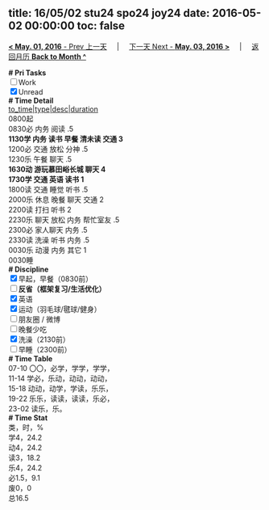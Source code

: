 title: 16/05/02 stu24 spo24 joy24
date: 2016-05-02 00:00:00
toc: false
---
[**< May. 01, 2016** - Prev 上一天](/lifelogs/2016/05/d01.html) &nbsp; &nbsp; | &nbsp; &nbsp; [下一天 Next - **May. 03, 2016 >**](/lifelogs/2016/05/d03.html) &nbsp; &nbsp; |  &nbsp; &nbsp; [返回月历 **Back to Month ^**](/lifelogs/2016/05/index.html)
<br/><div><b># Pri Tasks</b></div><div><input type="checkbox"/>Work</div><div><input checked="true" type="checkbox"/>Unread</div><div><b># Time Detail</b></div><div><u>to_time|type|desc|duration</u></div><div>0800起</div><div>0830必 内务 阅读 .5</div><div><b>1130学 内务 读书 早餐 清未读 交通 3</b></div><div>1200必 交通 放松 分神 .5</div><div>1230乐 午餐 聊天 .5</div><div><b>1630动 游玩慕田峪长城 聊天 4</b></div><div><b>1730学 交通 英语 读书 1</b></div><div>1800读 交通 睡觉 听书 .5</div><div>2000乐 休息 晚餐 聊天 交通 2</div><div>2200读 打扫 听书 2</div><div>2230乐 聊天 放松 内务 帮忙室友 .5</div><div>2300必 家人聊天 内务 .5</div><div>2330读 洗澡 听书 内务 .5</div><div>0030乐 动漫 内务 其它 1</div><div>0030睡</div><div><b># Discipline</b></div><div><input checked="true" type="checkbox"/>早起，早餐（0830前）</div><div><b><input type="checkbox"/></b><b>反省（框架复习/生活优化）</b></div><div><input checked="true" type="checkbox"/>英语</div><div><input checked="true" type="checkbox"/>运动（羽毛球/毽球/健身）</div><div><input type="checkbox"/>朋友圈 / 微博</div><div><input type="checkbox"/>晚餐少吃</div><div><input checked="true" type="checkbox"/>洗澡（2130前）</div><div><input type="checkbox"/>早睡（2300前）</div><div><b># Time Table</b></div><div>07-10 〇〇，必学，学学，学学，</div><div>11-14 学必，乐动，动动，动动，</div><div>15-18 动动，动学，学读，乐乐，</div><div>19-22 乐乐，读读，读读，乐必，</div><div>23-02 读乐，乐。</div><div><b># Time Stat</b></div><div>类，时，%</div><div>学4，24.2</div><div>动4，24.2</div><div>读3，18.2</div><div>乐4，24.2</div><div>必1.5，9.1</div><div>废0，0</div><div>总16.5</div>